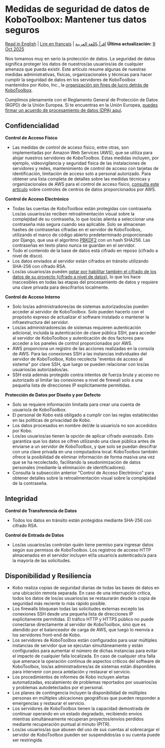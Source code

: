 # Medidas de seguridad de datos de KoboToolbox: Mantener tus datos seguros
<a href="../is_my_data_safe.html">Read in English</a> | <a href="../fr/is_my_data_safe.html">Lire en français</a> | <a href="../ar/is_my_data_safe.html">اقرأ باللغة العربية</a>
**Última actualización:** <a href="https://github.com/kobotoolbox/docs/blob/f7c0f5afa58cad4b40bd6075209daef21a83ee6b/source/is_my_data_safe.md" class="reference">9 Oct 2025</a>

Nos tomamos muy en serio la protección de datos. La seguridad de datos significa proteger los datos de nuestros/as usuarios/as de cualquier amenaza que pueda existir. Este artículo resume algunas de nuestras medidas administrativas, físicas, organizacionales y técnicas para hacer cumplir la seguridad de datos en los servidores de KoboToolbox mantenidos por Kobo, Inc., la [organización sin fines de lucro detrás de KoboToolbox](https://www.kobotoolbox.org/about-us/).

Cumplimos plenamente con el Reglamento General de Protección de Datos (RGPD) de la Unión Europea. Si te encuentras en la Unión Europea, [puedes firmar un acuerdo de procesamiento de datos (DPA) aquí](https://www.digisigner.com/online/showTemplate?linkId=495db186-9c9e-4627-99f7-a943282eeab5).

## Confidencialidad

**Control de Acceso Físico**

-   Las medidas de control de acceso físico, entre otras, son implementadas por Amazon Web Services (AWS), que se utiliza para alojar nuestros servidores de KoboToolbox. Estas medidas incluyen, por ejemplo, videovigilancia y seguridad física de las instalaciones de servidores y redes, mantenimiento de control de acceso con tarjetas de identificación, limitación de acceso solo a personal autorizado. Para obtener una lista completa de detalles sobre las medidas técnicas y organizacionales de AWS para el control de acceso físico, [consulta este artículo](https://aws.amazon.com/compliance/data-center/controls/) sobre controles de centros de datos proporcionados por AWS.

**Control de Acceso Electrónico**

-   Todas las cuentas de KoboToolbox están protegidas con contraseña. Los/as usuarios/as reciben retroalimentación visual sobre la complejidad de su contraseña, lo que los/as alienta a seleccionar una contraseña más segura cuando sea aplicable. Solo se almacenan hashes de contraseñas cifradas en el servidor de KoboToolbox, utilizando el marco de código abierto predeterminado proporcionado por Django, que usa el algoritmo [PBKDF2](https://en.wikipedia.org/wiki/PBKDF2) con un hash SHA256. Las contraseñas en texto plano nunca se guardan en el servidor.
-   Todo el contenido de la base de datos está cifrado en reposo (cifrado a nivel de disco).
-   Los datos enviados al servidor están cifrados en tránsito utilizando SHA-256 con cifrado RSA.
-   Los/as usuarios/as pueden [optar por habilitar también el cifrado de los datos de su proyecto (cifrado a nivel de datos)](encrypting_forms.md), lo que los hace inaccesibles en todas las etapas del procesamiento de datos y requiere una clave privada para descifrarlos localmente.

**Control de Acceso Interno**

-   Solo los/as administradores/as de sistemas autorizados/as pueden acceder al servidor de KoboToolbox. Solo pueden hacerlo con el propósito expreso de actualizar el software instalado o mantener la infraestructura del servidor.
-   Los/as administradores/as de sistemas requieren autenticación adicional, incluida la autenticación de clave pública SSH, para acceder al servidor de KoboToolbox y autenticación de dos factores para acceder a los paneles de control proporcionados por AWS.
-   AWS proporciona un registro de las acciones realizadas en la consola de AWS. Para las conexiones SSH a las instancias individuales del servidor de KoboToolbox, Kobo recolecta "eventos de acceso al sistema" por clave SSH, que luego se pueden relacionar con los/as usuarios/as autorizados/as.
-   SSH está además protegido contra intentos de fuerza bruta y acceso no autorizado al limitar las conexiones a nivel de firewall solo a una pequeña lista de direcciones IP explícitamente permitidas.

**Protección de Datos por Diseño y por Defecto**

-   Solo se requiere información limitada para crear una cuenta de usuario/a de KoboToolbox.
-   El personal de Kobo está obligado a cumplir con las reglas establecidas en las políticas de privacidad de Kobo.
-   Los datos procesados en nombre del/de la usuario/a no son accedidos por Kobo.
-   Los/as usuarios/as tienen la opción de aplicar cifrado avanzado. Esto garantiza que los datos se cifren utilizando una clave pública antes de enviarse a un servidor de KoboToolbox, y que solo se puedan descifrar con una clave privada en una computadora local. KoboToolbox también ofrece la posibilidad de eliminar información de forma masiva una vez que se ha recolectado, facilitando la seudonimización de datos personales (mediante la eliminación de identificadores).
-   Consulta la subsección anterior "Control de Acceso Electrónico" para obtener detalles sobre la retroalimentación visual sobre la complejidad de la contraseña.

## Integridad

**Control de Transferencia de Datos**

-   Todos los datos en tránsito están protegidos mediante SHA-256 con cifrado RSA.

**Control de Entrada de Datos**

-   Los/as usuarios/as controlan quién tiene permiso para ingresar datos según sus permisos de KoboToolbox. Los registros de acceso HTTP almacenados en el servidor incluyen el/la usuario/a autenticado/a para la mayoría de las solicitudes.

## Disponibilidad y Resiliencia

-   Kobo realiza copias de seguridad diarias de todas las bases de datos en una ubicación remota separada. En caso de una interrupción crítica, todos los datos de los/as usuarios/as se restaurarán desde la copia de seguridad más reciente lo más rápido posible.
-   Los firewalls bloquean todas las solicitudes externas excepto las conexiones SSH desde una pequeña lista de direcciones IP explícitamente permitidas. El tráfico HTTP y HTTPS público no puede conectarse directamente al servidor de KoboToolbox, sino que es atendido por el balanceador de carga de AWS, que luego lo reenvía a los servidores front-end de Kobo.
-   Los servidores de KoboToolbox están configurados para usar múltiples instancias de servidor que se ejecutan simultáneamente y están configurados para aumentar el número de dichas instancias para evitar el impacto de cualquier falla localizada. En caso de cualquier otra falla que amenace la operación continua de aspectos críticos del software de KoboToolbox, los/as administradores/as de sistemas están disponibles para intervenir con poca antelación y restaurar el servicio.
-   Los procedimientos de informes de Kobo incluyen alertas automatizadas, escalamiento de problemas reportados por usuarios/as y problemas autodetectados por el personal.
-   Los planes de contingencia incluyen la disponibilidad de múltiples personas en múltiples ubicaciones geográficas que pueden responder a emergencias y restaurar el servicio.
-   Los servidores de KoboToolbox tienen la capacidad demostrada de continuar operando en un estado degradado, recibiendo envíos mientras simultáneamente recuperan proyectos/envíos perdidos mediante recuperación puntual al minuto (PITR).
-   Los/as usuarios/as que abusen del uso de sus cuentas al sobrecargar el servidor de KoboToolbox pueden ser suspendidos/as o su cuenta puede ser restringida.